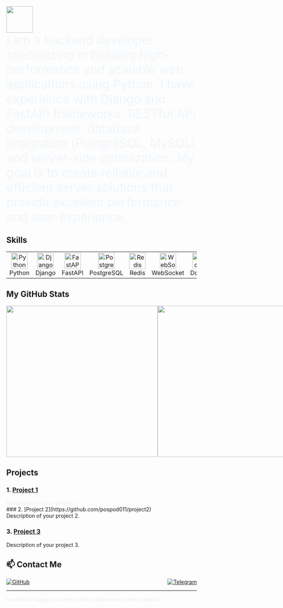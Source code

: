 <a href="https://github.com/pospod011">
  <img height="70" src="https://readme-typing-svg.herokuapp.com?lines=Hi+I+am+pospod011;and+I+am+Python+Backend+Developer&duration=2500&speed=20&colors=FFE15D,FF5733,33FF57,3357FF,FF33A6"/>
</a>

<div style="font-size: 2rem; color: #3498db; animation: fadeIn 2s ease-out;">
I am a backend developer specializing in building high-performance and scalable web applications using Python. I have experience with Django and FastAPI frameworks, RESTful API development, database integration (PostgreSQL, MySQL) and server-side optimization. My goal is to create reliable and efficient server solutions that provide excellent performance and user experience.
</div>


## Skills
<p align="start">
<table align="center">
  <tr>
    <td align="center" width="80">
      <img src="https://skillicons.dev/icons?i=python" width="43" height="43" alt="Python" />
      <br>Python
    </td>
    <td align="center" width="80">
      <img src="https://skillicons.dev/icons?i=django" width="43" height="43" alt="Django" />
      <br>Django
    </td>
    <td align="center" width="80">
      <img src="https://skillicons.dev/icons?i=fastapi" width="43" height="43" alt="FastAPI" />
      <br>FastAPI
    </td>
    <td align="center" width="80">
      <img src="https://skillicons.dev/icons?i=postgresql" width="43" height="43" alt="PostgreSQL" />
      <br>PostgreSQL
    </td>
    <td align="center" width="80">
      <img src="https://skillicons.dev/icons?i=redis" width="43" height="43" alt="Redis" />
      <br>Redis
    </td>
    <td align="center" width="80">
      <img src="https://skillicons.dev/icons?i=websocket" width="43" height="43" alt="WebSocket" />
      <br>WebSocket
    </td>
    <td align="center" width="80">
      <img src="https://skillicons.dev/icons?i=docker" width="43" height="43" alt="Docker" />
      <br>Docker
    </td>
    <td align="center" width="80">
      <img src="https://skillicons.dev/icons?i=linux" width="43" height="43" alt="Linux" />
      <br>Linux
    </td>
  </tr>
</table>

</p>


## My GitHub Stats

<div style="display: flex">
  <img width=400 src='https://github-readme-stats.vercel.app/api?username=pospod011&theme=vue-dark&show_icons=true&hide_border=true&count_private=true' />
  <img width=400 src='https://github-readme-streak-stats.herokuapp.com/?user=pospod011&theme=vue-dark&hide_border=true' />
  <img width=400 src='https://github-readme-stats.vercel.app/api/top-langs/?username=pospod011&theme=vue-dark&show_icons=true&hide_border=true&layout=compact&hide=TypeScript,SCSS,Dockerfile,HTML,Make' />
</div>


## Projects

### 1. [Project 1](https://github.com/pospod011/project1)
<div style="animation: fadeIn 2s ease-out;">
  Description of your project 1.
</div>
### 2. [Project 2](https://github.com/pospod011/project2)
<div style="animation: fadeIn 2s ease-out 0.5s;">
  Description of your project 2.
</div>

### 3. [Project 3](https://github.com/pospod011/project3)
<div style="animation: fadeIn 2s ease-out 1s;">
  Description of your project 3.
</div>


## 📫 Contact Me

<div style="display: flex; justify-content: space-between; gap: 10px;">
  <a href="https://github.com/pospod011/" target="_blank">
    <img src="https://img.shields.io/badge/GitHub-pospod011-black?style=for-the-badge&logo=github" alt="GitHub">
  </a>
  <a href="https://t.me/@Kazybaev09" target="_blank">
    <img src="https://img.shields.io/badge/Telegram-Contact-blue?style=for-the-badge&logo=telegram" alt="Telegram">
  </a>
</div>

---

<div style="animation: fadeIn 2s ease-out;">
  I would be happy to connect and collaborate on new projects!
</div>

<style>
  @keyframes fadeIn {
    0% {
      opacity: 0;
    }
    100% {
      opacity: 1;
    }
  }
</style>
